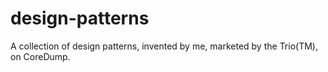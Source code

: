 # design-patterns
A collection of design patterns, invented by me, marketed by the Trio(TM), on CoreDump.
